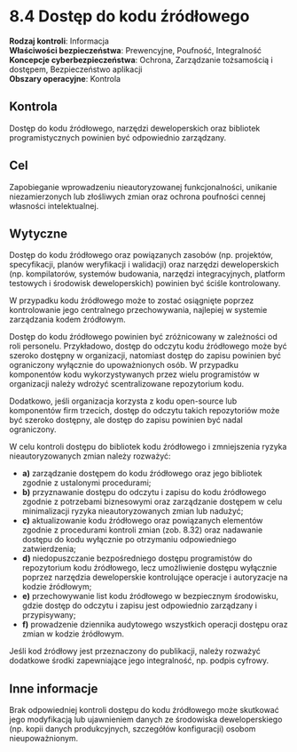 # 8.4 Dostęp do kodu źródłowego

**Rodzaj kontroli**: Informacja  
**Właściwości bezpieczeństwa**: Prewencyjne, Poufność, Integralność  
**Koncepcje cyberbezpieczeństwa**: Ochrona, Zarządzanie tożsamością i dostępem, Bezpieczeństwo aplikacji  
**Obszary operacyjne**: Kontrola

## Kontrola

Dostęp do kodu źródłowego, narzędzi deweloperskich oraz bibliotek programistycznych powinien być odpowiednio zarządzany.

## Cel

Zapobieganie wprowadzeniu nieautoryzowanej funkcjonalności, unikanie niezamierzonych lub złośliwych zmian oraz ochrona poufności cennej własności intelektualnej.

## Wytyczne

Dostęp do kodu źródłowego oraz powiązanych zasobów (np. projektów, specyfikacji, planów weryfikacji i walidacji) oraz narzędzi deweloperskich (np. kompilatorów, systemów budowania, narzędzi integracyjnych, platform testowych i środowisk deweloperskich) powinien być ściśle kontrolowany.

W przypadku kodu źródłowego może to zostać osiągnięte poprzez kontrolowanie jego centralnego przechowywania, najlepiej w systemie zarządzania kodem źródłowym.

Dostęp do kodu źródłowego powinien być zróżnicowany w zależności od roli personelu. Przykładowo, dostęp do odczytu kodu źródłowego może być szeroko dostępny w organizacji, natomiast dostęp do zapisu powinien być ograniczony wyłącznie do upoważnionych osób. W przypadku komponentów kodu wykorzystywanych przez wielu programistów w organizacji należy wdrożyć scentralizowane repozytorium kodu.

Dodatkowo, jeśli organizacja korzysta z kodu open-source lub komponentów firm trzecich, dostęp do odczytu takich repozytoriów może być szeroko dostępny, ale dostęp do zapisu powinien być nadal ograniczony.

W celu kontroli dostępu do bibliotek kodu źródłowego i zmniejszenia ryzyka nieautoryzowanych zmian należy rozważyć:

- **a)** zarządzanie dostępem do kodu źródłowego oraz jego bibliotek zgodnie z ustalonymi procedurami;
- **b)** przyznawanie dostępu do odczytu i zapisu do kodu źródłowego zgodnie z potrzebami biznesowymi oraz zarządzanie dostępem w celu minimalizacji ryzyka nieautoryzowanych zmian lub nadużyć;
- **c)** aktualizowanie kodu źródłowego oraz powiązanych elementów zgodnie z procedurami kontroli zmian (zob. 8.32) oraz nadawanie dostępu do kodu wyłącznie po otrzymaniu odpowiedniego zatwierdzenia;
- **d)** niedopuszczanie bezpośredniego dostępu programistów do repozytorium kodu źródłowego, lecz umożliwienie dostępu wyłącznie poprzez narzędzia deweloperskie kontrolujące operacje i autoryzacje na kodzie źródłowym;
- **e)** przechowywanie list kodu źródłowego w bezpiecznym środowisku, gdzie dostęp do odczytu i zapisu jest odpowiednio zarządzany i przypisywany;
- **f)** prowadzenie dziennika audytowego wszystkich operacji dostępu oraz zmian w kodzie źródłowym.

Jeśli kod źródłowy jest przeznaczony do publikacji, należy rozważyć dodatkowe środki zapewniające jego integralność, np. podpis cyfrowy.

## Inne informacje

Brak odpowiedniej kontroli dostępu do kodu źródłowego może skutkować jego modyfikacją lub ujawnieniem danych ze środowiska deweloperskiego (np. kopii danych produkcyjnych, szczegółów konfiguracji) osobom nieupoważnionym.

